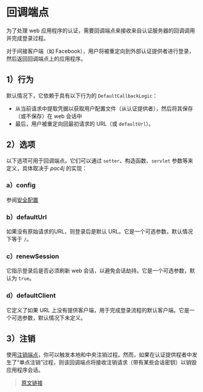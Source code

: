 # 回调端点

为了处理 web 应用程序的认证，需要回调端点来接收来自认证服务器的回调调用并完成登录过程。

对于间接客户端（如 Facebook），用户将被重定向到外部认证提供者进行登录，然后返回回调端点上的应用程序。

## 1）行为

默认情况下，它依赖于具有以下行为的 `DefaultCallbackLogic`：

- 从当前请求中提取凭据以获取用户配置文件（从认证提供者），然后将其保存（或不保存）在 web 会话中
- 最后，用户被重定向回最初请求的 URL（或 `defaultUrl`）。

## 2）选项

以下选项可用于回调端点。它们可以通过 `setter`、构造函数、`servlet` 参数等来定义，具体取决于 *pac4j* 的实现：

### a）config

参阅[安全配置](/config.html)

### b）defaultUrl

如果没有原始请求的URL，则登录后是默认 URL。它是一个可选参数，默认情况下等于 `/`。

### c）renewSession

它指示登录后是否必须刷新 web 会话，以避免会话劫持。它是一个可选参数，默认为 `true`。

### d）defaultClient

它定义了如果 URL 上没有提供客户端，用于完成登录流程的默认客户端。它是一个可选参数，默认情况下未定义。

## 3）注销

使用[注销端点](/logout-endpoint.html)，你可以触发本地和中央注销过程。然而，如果在认证提供程者中发生了“单点注销”过程，则该回调端点将接收注销请求（带有某些会话密钥）以销毁应用程序会话。

> [原文链接](https://www.pac4j.org/docs/callback-endpoint.html)
